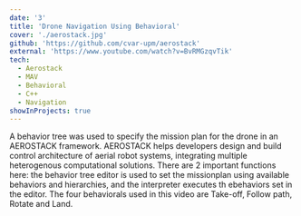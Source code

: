 ```yaml
---
date: '3'
title: 'Drone Navigation Using Behavioral'
cover: './aerostack.jpg'
github: 'https://github.com/cvar-upm/aerostack'
external: 'https://www.youtube.com/watch?v=BvRMGzqvTik'
tech:
  - Aerostack
  - MAV
  - Behavioral
  - C++
  - Navigation
showInProjects: true
---
```


A behavior tree was used to specify the mission plan for the drone in an AEROSTACK framework. AEROSTACK helps developers design and build control architecture of aerial robot systems, integrating multiple heterogenous computational solutions. There are 2 important functions here: the behavior tree editor is used to set the missionplan using available behaviors and hierarchies, and the interpreter executes th ebehaviors set in the editor. The four behaviorals used in this video are Take-off, Follow path, Rotate and Land.
